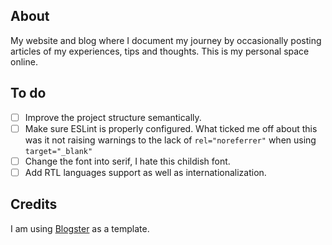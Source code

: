 ## About

My website and blog where I document my journey by occasionally posting articles of my experiences, tips and thoughts. This is my personal space online.

## To do

- [ ] Improve the project structure semantically.
- [ ] Make sure ESLint is properly configured. What ticked me off about this was it not raising warnings to the lack of `rel="noreferrer"` when using `target="_blank"`
- [ ] Change the font into serif, I hate this childish font.
- [ ] Add RTL languages support as well as internationalization.

## Credits

I am using [Blogster](https://github.com/flexdinesh/blogster) as a template.
